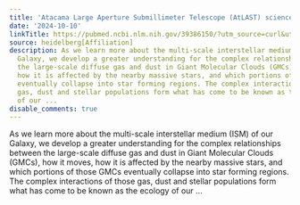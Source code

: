 ```yaml
---
title: 'Atacama Large Aperture Submillimeter Telescope (AtLAST) science: Our Galaxy'
date: '2024-10-10'
linkTitle: https://pubmed.ncbi.nlm.nih.gov/39386150/?utm_source=curl&utm_medium=rss&utm_campaign=pubmed-2&utm_content=1FakS-2QOkCT8HsMOQP1bCRQ4YzyumYOmxmF0moLsQ3dFB1E9V&fc=20220326224207&ff=20241010184200&v=2.18.0.post9+e462414
source: heidelberg[Affiliation]
description: As we learn more about the multi-scale interstellar medium (ISM) of our
  Galaxy, we develop a greater understanding for the complex relationships between
  the large-scale diffuse gas and dust in Giant Molecular Clouds (GMCs), how it moves,
  how it is affected by the nearby massive stars, and which portions of those GMCs
  eventually collapse into star forming regions. The complex interactions of those
  gas, dust and stellar populations form what has come to be known as the ecology
  of our ...
disable_comments: true
---
```

As we learn more about the multi-scale interstellar medium (ISM) of our Galaxy, we develop a greater understanding for the complex relationships between the large-scale diffuse gas and dust in Giant Molecular Clouds (GMCs), how it moves, how it is affected by the nearby massive stars, and which portions of those GMCs eventually collapse into star forming regions. The complex interactions of those gas, dust and stellar populations form what has come to be known as the ecology of our ...